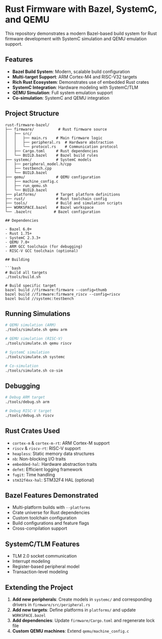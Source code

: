 # Rust Firmware with Bazel, SystemC, and QEMU

This repository demonstrates a modern Bazel-based build system for Rust firmware development with SystemC simulation and QEMU emulation support.

## Features

- **Bazel Build System**: Modern, scalable build configuration
- **Multi-target Support**: ARM Cortex-M4 and RISC-V32 targets
- **Rich Rust Ecosystem**: Demonstrates use of embedded Rust crates
- **SystemC Integration**: Hardware modeling with SystemC/TLM
- **QEMU Simulation**: Full system emulation support
- **Co-simulation**: SystemC and QEMU integration

## Project Structure

```
rust-firmware-bazel/
├── firmware/           # Rust firmware source
│   ├── src/
│   │   ├── main.rs    # Main firmware logic
│   │   ├── peripheral.rs  # Hardware abstraction
│   │   └── protocol.rs    # Communication protocol
│   ├── Cargo.toml     # Rust dependencies
│   └── BUILD.bazel    # Bazel build rules
├── systemc/           # SystemC models
│   ├── peripheral_model.h/cpp
│   ├── testbench.cpp
│   └── BUILD.bazel
├── qemu/              # QEMU configuration
│   ├── machine_config.c
│   ├── run_qemu.sh
│   └── BUILD.bazel
├── platforms/         # Target platform definitions
├── rust/              # Rust toolchain config
├── tools/             # Build and simulation scripts
├── WORKSPACE.bazel    # Bazel workspace
└── .bazelrc          # Bazel configuration

## Dependencies

- Bazel 6.0+
- Rust 1.75+
- SystemC 2.3.3+
- QEMU 7.0+
- ARM GCC toolchain (for debugging)
- RISC-V GCC toolchain (optional)

## Building

```bash
# Build all targets
./tools/build.sh

# Build specific target
bazel build //firmware:firmware --config=thumb
bazel build //firmware:firmware_riscv --config=riscv
bazel build //systemc:testbench
```

## Running Simulations

```bash
# QEMU simulation (ARM)
./tools/simulate.sh qemu arm

# QEMU simulation (RISC-V)
./tools/simulate.sh qemu riscv

# SystemC simulation
./tools/simulate.sh systemc

# Co-simulation
./tools/simulate.sh co-sim
```

## Debugging

```bash
# Debug ARM target
./tools/debug.sh arm

# Debug RISC-V target
./tools/debug.sh riscv
```

## Rust Crates Used

- `cortex-m` & `cortex-m-rt`: ARM Cortex-M support
- `riscv` & `riscv-rt`: RISC-V support
- `heapless`: Static memory data structures
- `nb`: Non-blocking I/O traits
- `embedded-hal`: Hardware abstraction traits
- `defmt`: Efficient logging framework
- `fugit`: Time handling
- `stm32f4xx-hal`: STM32F4 HAL (optional)

## Bazel Features Demonstrated

- Multi-platform builds with `--platforms`
- Crate universe for Rust dependencies
- Custom toolchain configuration
- Build configurations and feature flags
- Cross-compilation support

## SystemC/TLM Features

- TLM 2.0 socket communication
- Interrupt modeling
- Register-based peripheral model
- Transaction-level modeling

## Extending the Project

1. **Add new peripherals**: Create models in `systemc/` and corresponding drivers in `firmware/src/peripheral.rs`
2. **Add new targets**: Define platforms in `platforms/` and update `WORKSPACE.bazel`
3. **Add dependencies**: Update `firmware/Cargo.toml` and regenerate lock file
4. **Custom QEMU machines**: Extend `qemu/machine_config.c`